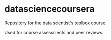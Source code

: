 datasciencecoursera
===================

Repository for the data scientist's toolbox course.

Used for course assessments and peer reviews.
